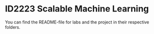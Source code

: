 # ID2223 Scalable Machine Learning

You can find the README-file for labs and the project in their respective folders.
